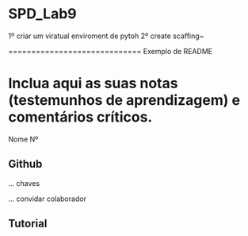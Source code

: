# SPD_Lab9

1º criar um viratual enviroment de pytoh 
2º create scaffing~

=============================
Exemplo de README

Inclua aqui as suas notas (testemunhos de aprendizagem) e comentários críticos.
==============================
Nome
Nº


## Github

... chaves

... convidar colaborador


## Tutorial
